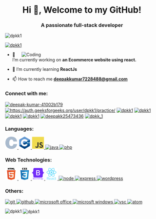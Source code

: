 <h1 align="center">Hi 👋, Welcome to my GitHub!</h1>
<h3 align="center">A passionate full-stack developer</h3>

<p align="left"> <img src="https://komarev.com/ghpvc/?username=dpkk1&label=Profile%20views&color=0e75b6&style=flat" alt="dpkk1" /> </p>

<p align="left"> <a href="https://github.com/ryo-ma/github-profile-trophy"><img src="https://github-profile-trophy.vercel.app/?username=dpkk1" alt="dpkk1" /></a> </p>
<img align="right" alt="Coding" width="450" src="https://cdn.dribbble.com/users/1162077/screenshots/5403918/focus-animation.gif">

- 🔭 I’m currently working on **an Ecommerce website using react.**

- 🌱 I’m currently learning **ReactJs**

- 📫 How to reach me **deepakkumar7228488@gmail.com**

<h3 align="left">Connect with me:</h3>
<p align="left">
<a href="https://linkedin.com/in/deepak-kumar-41002b179" target="blank"><img align="center" src="https://cdn.jsdelivr.net/npm/simple-icons@3.0.1/icons/linkedin.svg" alt="deepak-kumar-41002b179" height="30" width="40" /></a>
 <a href="https://auth.geeksforgeeks.org/user/https://auth.geeksforgeeks.org/user/dpkk1/practice/" target="blank"><img align="center" src="https://cdn.jsdelivr.net/npm/simple-icons@3.0.1/icons/geeksforgeeks.svg" alt="https://auth.geeksforgeeks.org/user/dpkk1/practice/" height="30" width="40" /></a>
 <a href="https://www.codechef.com/users/dpkk1" target="blank"><img align="center" src="https://cdn.jsdelivr.net/npm/simple-icons@3.1.0/icons/codechef.svg" alt="dpkk1" height="30" width="40" /></a>
 <a href="https://codeforces.com/profile/dpkk1" target="blank"><img align="center" src="https://cdn.jsdelivr.net/npm/simple-icons@3.0.1/icons/codeforces.svg" alt="dpkk1" height="30" width="40" /></a>
<a href="https://www.hackerrank.com/dpkk1" target="blank"><img align="center" src="https://cdn.jsdelivr.net/npm/simple-icons@3.0.1/icons/hackerrank.svg" alt="dpkk1" height="30" width="40" /></a>
<a href="https://www.leetcode.com/dpkk1" target="blank"><img align="center" src="https://cdn.jsdelivr.net/npm/simple-icons@3.0.1/icons/leetcode.svg" alt="dpkk1" height="30" width="40" /></a>
<a href="https://twitter.com/deepakk25473436" target="blank"><img align="center" src="https://cdn.jsdelivr.net/npm/simple-icons@3.0.1/icons/twitter.svg" alt="deepakk25473436" height="30" width="40" /></a>
<a href="https://instagram.com/dpkk_1" target="blank"><img align="center" src="https://cdn.jsdelivr.net/npm/simple-icons@3.0.1/icons/instagram.svg" alt="dpkk_1" height="30" width="40" /></a>
</p>

<h3 align="left">Languages:</h3>
<p align="left"> 
  <a href="https://www.cprogramming.com/" target="_blank"> <img src="https://raw.githubusercontent.com/devicons/devicon/master/icons/c/c-original.svg" alt="c" width="40" height="40"/> </a>
   <a href="https://www.w3schools.com/cpp/" target="_blank"> <img src="https://raw.githubusercontent.com/devicons/devicon/master/icons/cplusplus/cplusplus-original.svg" alt="cplusplus" width="40" height="40"/> </a> 
   <a href="https://developer.mozilla.org/en-US/docs/Web/JavaScript" target="_blank"> <img src="https://raw.githubusercontent.com/devicons/devicon/master/icons/javascript/javascript-original.svg" alt="javascript" width="40" height="40"/> </a>
<a href="https://www.w3schools.com/java/" target="_blank"> 
 <img src="https://img.icons8.com/color/48/000000/java-coffee-cup-logo.png" alt="java" width="40" height="40"/> </a>
  <a href="https://www.w3schools.com/php/" target="_blank"> 
    <img src="https://img.icons8.com/officel/50/000000/php-logo.png" alt="php" width="40" height="40"/> </a>
</p>
  
<h3 align="left">Web Technologies:</h3>
<p align="left">
  <a href="https://www.w3.org/html/" target="_blank"> <img src="https://raw.githubusercontent.com/devicons/devicon/master/icons/html5/html5-original-wordmark.svg" alt="html5" width="40" height="40"/> </a>
  <a href="https://www.w3schools.com/css/" target="_blank"> <img src="https://raw.githubusercontent.com/devicons/devicon/master/icons/css3/css3-original-wordmark.svg" alt="css3" width="40" height="40"/> </a> 
  <a href="https://getbootstrap.com" target="_blank"> <img src="https://raw.githubusercontent.com/devicons/devicon/master/icons/bootstrap/bootstrap-plain-wordmark.svg" alt="bootstrap" width="40" height="40"/> </a> 
  <a href="https://reactjs.org/" target="_blank"> <img src="https://raw.githubusercontent.com/devicons/devicon/master/icons/react/react-original-wordmark.svg" alt="react" width="40" height="40"/> </a>
  <a href="https://nodejs.org/en/" target="_blank"> <img src="https://img.icons8.com/color/48/000000/nodejs.png" alt="node" width="40" height="40"/> </a>
  <a href="https://expressjs.com/" target="_blank"> <img src="https://img.icons8.com/windows/32/26e07f/node-js.png" alt="express" width="40" height="40"/> </a>
  <a href="https://wordpress.org/" target="_blank"> <img src="https://img.icons8.com/color/48/000000/wordpress.png" alt="wordpress" width="40" height="40"/> </a>
  </p>
  
<h3 align="left">Others:</h3>
<p align="left">
  <a href="https://git-scm.com/" target="_blank"> <img src="https://www.vectorlogo.zone/logos/git-scm/git-scm-icon.svg" alt="git" width="40" height="40"/> </a>  
  <a href="https://github.com/" target="_blank"> <img src="https://img.icons8.com/fluent/48/000000/github.png" alt="github" width="40" height="40"/> </a>  
  <a href="https://www.office.com/" target="_blank"> <img src="https://img.icons8.com/fluent/48/000000/microsoft-office-2019.png" alt="microsoft office" width="40" height="40"/> </a>  
  <a href="https://www.microsoft.com/en-in/windows" target="_blank"> <img src="https://img.icons8.com/fluent/48/000000/windows-10.png" alt="microsft windows" width="40" height="40"/> </a>  
  <a href="https://code.visualstudio.com/" target="_blank"> <img src="https://img.icons8.com/color/48/000000/visual-studio-code-2019.png" alt="vsc" width="40" height="40"/> </a>  
  <a href="https://atom.io/" target="_blank"> <img src="https://img.icons8.com/emoji/48/000000/atom-symbol-emoji.png" alt="atom" width="40" height="40"/> </a>  
  </p>

<p><img align="left" src="https://github-readme-stats.vercel.app/api/top-langs?username=dpkk1&show_icons=true&locale=en&layout=compact" alt="dpkk1" /></p>

<p>&nbsp;<img align="center" src="https://github-readme-stats.vercel.app/api?username=dpkk1&show_icons=true&locale=en" alt="dpkk1" /></p>
